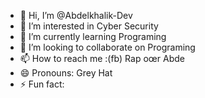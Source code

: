 - 👋 Hi, I’m @Abdelkhalik-Dev
- 👀 I’m interested in Cyber Security                                                                          
- 🌱 I’m currently learning Programing
- 💞️ I’m looking to collaborate on Programing
- 📫 How to reach me :(fb) Rap oœr Abde
- 😄 Pronouns: Grey Hat
- ⚡ Fun fact: 

<!---
Abdelkhalik-Dev/Abdelkhalik-Dev is a ✨ special ✨ repository because its `README.md` (this file) appears on your GitHub profile.
You can click the Preview link to take a look at your changes.
--->
